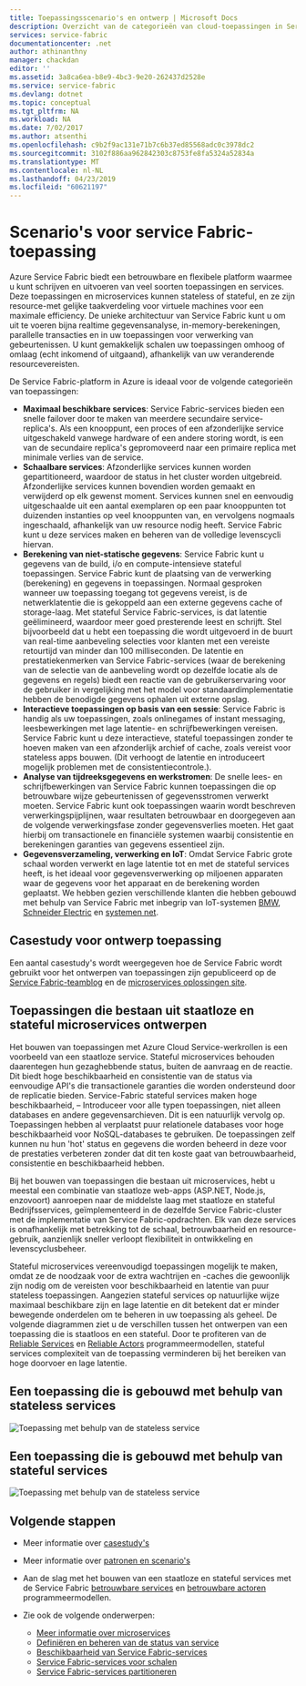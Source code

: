 ```yaml
---
title: Toepassingsscenario's en ontwerp | Microsoft Docs
description: Overzicht van de categorieën van cloud-toepassingen in Service Fabric. Ontwerp van een toepassing die gebruikmaakt van stateful en stateless services besproken.
services: service-fabric
documentationcenter: .net
author: athinanthny
manager: chackdan
editor: ''
ms.assetid: 3a8ca6ea-b8e9-4bc3-9e20-262437d2528e
ms.service: service-fabric
ms.devlang: dotnet
ms.topic: conceptual
ms.tgt_pltfrm: NA
ms.workload: NA
ms.date: 7/02/2017
ms.author: atsenthi
ms.openlocfilehash: c9b2f9ac131e71b7c6b37ed85568adc0c3978dc2
ms.sourcegitcommit: 3102f886aa962842303c8753fe8fa5324a52834a
ms.translationtype: MT
ms.contentlocale: nl-NL
ms.lasthandoff: 04/23/2019
ms.locfileid: "60621197"
---
```

# <a name="service-fabric-application-scenarios"></a>Scenario's voor service Fabric-toepassing
Azure Service Fabric biedt een betrouwbare en flexibele platform waarmee u kunt schrijven en uitvoeren van veel soorten toepassingen en services. Deze toepassingen en microservices kunnen stateless of stateful, en ze zijn resource-met gelijke taakverdeling voor virtuele machines voor een maximale efficiency. De unieke architectuur van Service Fabric kunt u om uit te voeren bijna realtime gegevensanalyse, in-memory-berekeningen, parallelle transacties en in uw toepassingen voor verwerking van gebeurtenissen. U kunt gemakkelijk schalen uw toepassingen omhoog of omlaag (echt inkomend of uitgaand), afhankelijk van uw veranderende resourcevereisten.

De Service Fabric-platform in Azure is ideaal voor de volgende categorieën van toepassingen:

* **Maximaal beschikbare services**: Service Fabric-services bieden een snelle failover door te maken van meerdere secundaire service-replica's. Als een knooppunt, een proces of een afzonderlijke service uitgeschakeld vanwege hardware of een andere storing wordt, is een van de secundaire replica's gepromoveerd naar een primaire replica met minimale verlies van de service.
* **Schaalbare services**: Afzonderlijke services kunnen worden gepartitioneerd, waardoor de status in het cluster worden uitgebreid. Afzonderlijke services kunnen bovendien worden gemaakt en verwijderd op elk gewenst moment. Services kunnen snel en eenvoudig uitgeschaalde uit een aantal exemplaren op een paar knooppunten tot duizenden instanties op veel knooppunten van, en vervolgens nogmaals ingeschaald, afhankelijk van uw resource nodig heeft. Service Fabric kunt u deze services maken en beheren van de volledige levenscycli hiervan.
* **Berekening van niet-statische gegevens**: Service Fabric kunt u gegevens van de build, i/o en compute-intensieve stateful toepassingen. Service Fabric kunt de plaatsing van de verwerking (berekening) en gegevens in toepassingen. Normaal gesproken wanneer uw toepassing toegang tot gegevens vereist, is de netwerklatentie die is gekoppeld aan een externe gegevens cache of storage-laag. Met stateful Service Fabric-services, is dat latentie geëlimineerd, waardoor meer goed presterende leest en schrijft. Stel bijvoorbeeld dat u hebt een toepassing die wordt uitgevoerd in de buurt van real-time aanbeveling selecties voor klanten met een vereiste retourtijd van minder dan 100 milliseconden. De latentie en prestatiekenmerken van Service Fabric-services (waar de berekening van de selectie van de aanbeveling wordt op dezelfde locatie als de gegevens en regels) biedt een reactie van de gebruikerservaring voor de gebruiker in vergelijking met het model voor standaardimplementatie hebben de benodigde gegevens ophalen uit externe opslag.  
* **Interactieve toepassingen op basis van een sessie**: Service Fabric is handig als uw toepassingen, zoals onlinegames of instant messaging, leesbewerkingen met lage latentie- en schrijfbewerkingen vereisen. Service Fabric kunt u deze interactieve, stateful toepassingen zonder te hoeven maken van een afzonderlijk archief of cache, zoals vereist voor stateless apps bouwen. (Dit verhoogt de latentie en introduceert mogelijk problemen met de consistentiecontrole.).
* **Analyse van tijdreeksgegevens en werkstromen**: De snelle lees- en schrijfbewerkingen van Service Fabric kunnen toepassingen die op betrouwbare wijze gebeurtenissen of gegevensstromen verwerkt moeten. Service Fabric kunt ook toepassingen waarin wordt beschreven verwerkingspijplijnen, waar resultaten betrouwbaar en doorgegeven aan de volgende verwerkingsfase zonder gegevensverlies moeten. Het gaat hierbij om transactionele en financiële systemen waarbij consistentie en berekeningen garanties van gegevens essentieel zijn.
* **Gegevensverzameling, verwerking en IoT**: Omdat Service Fabric grote schaal worden verwerkt en lage latentie tot en met de stateful services heeft, is het ideaal voor gegevensverwerking op miljoenen apparaten waar de gegevens voor het apparaat en de berekening worden geplaatst.
We hebben gezien verschillende klanten die hebben gebouwd met behulp van Service Fabric met inbegrip van IoT-systemen [BMW](https://blogs.msdn.microsoft.com/azureservicefabric/2016/08/24/service-fabric-customer-profile-bmw-technology-corporation/), [Schneider Electric](https://blogs.msdn.microsoft.com/azureservicefabric/2016/08/05/service-fabric-customer-profile-schneider-electric/) en [systemen net](https://blogs.msdn.microsoft.com/azureservicefabric/2016/06/20/service-fabric-customer-profile-mesh-systems/).

## <a name="application-design-case-studies"></a>Casestudy voor ontwerp toepassing
Een aantal casestudy's wordt weergegeven hoe de Service Fabric wordt gebruikt voor het ontwerpen van toepassingen zijn gepubliceerd op de [Service Fabric-teamblog](https://blogs.msdn.microsoft.com/azureservicefabric/tag/customer-profile/) en de [microservices oplossingen site](https://azure.microsoft.com/solutions/microservice-applications/).

## <a name="design-applications-composed-of-stateless-and-stateful-microservices"></a>Toepassingen die bestaan uit staatloze en stateful microservices ontwerpen
Het bouwen van toepassingen met Azure Cloud Service-werkrollen is een voorbeeld van een staatloze service. Stateful microservices behouden daarentegen hun gezaghebbende status, buiten de aanvraag en de reactie. Dit biedt hoge beschikbaarheid en consistentie van de status via eenvoudige API's die transactionele garanties die worden ondersteund door de replicatie bieden. Service-Fabric stateful services maken hoge beschikbaarheid, – Introduceer voor alle typen toepassingen, niet alleen databases en andere gegevensarchieven. Dit is een natuurlijk vervolg op. Toepassingen hebben al verplaatst puur relationele databases voor hoge beschikbaarheid voor NoSQL-databases te gebruiken. De toepassingen zelf kunnen nu hun 'hot' status en gegevens die worden beheerd in deze voor de prestaties verbeteren zonder dat dit ten koste gaat van betrouwbaarheid, consistentie en beschikbaarheid hebben.

Bij het bouwen van toepassingen die bestaan uit microservices, hebt u meestal een combinatie van staatloze web-apps (ASP.NET, Node.js, enzovoort) aanroepen naar de middelste laag met staatloze en stateful Bedrijfsservices, geïmplementeerd in de dezelfde Service Fabric-cluster met de implementatie van Service Fabric-opdrachten. Elk van deze services is onafhankelijk met betrekking tot de schaal, betrouwbaarheid en resource-gebruik, aanzienlijk sneller verloopt flexibiliteit in ontwikkeling en levenscyclusbeheer.

Stateful microservices vereenvoudigd toepassingen mogelijk te maken, omdat ze de noodzaak voor de extra wachtrijen en -caches die gewoonlijk zijn nodig om de vereisten voor beschikbaarheid en latentie van puur stateless toepassingen. Aangezien stateful services op natuurlijke wijze maximaal beschikbare zijn en lage latentie en dit betekent dat er minder bewegende onderdelen om te beheren in uw toepassing als geheel. De volgende diagrammen ziet u de verschillen tussen het ontwerpen van een toepassing die is staatloos en een stateful. Door te profiteren van de [Reliable Services](service-fabric-reliable-services-introduction.md) en [Reliable Actors](service-fabric-reliable-actors-introduction.md) programmeermodellen, stateful services complexiteit van de toepassing verminderen bij het bereiken van hoge doorvoer en lage latentie.

## <a name="an-application-built-using-stateless-services"></a>Een toepassing die is gebouwd met behulp van stateless services
![Toepassing met behulp van de stateless service][Image1]

## <a name="an-application-built-using-stateful-services"></a>Een toepassing die is gebouwd met behulp van stateful services
![Toepassing met behulp van de stateless service][Image2]

<!--Every topic should have next steps and links to the next logical set of content to keep the customer engaged-->
## <a name="next-steps"></a>Volgende stappen

* Meer informatie over [casestudy's](https://blogs.msdn.microsoft.com/azureservicefabric/tag/customer-profile/)
* Meer informatie over [patronen en scenario's](service-fabric-patterns-and-scenarios.md)

* Aan de slag met het bouwen van een staatloze en stateful services met de Service Fabric [betrouwbare services](service-fabric-reliable-services-quick-start.md) en [betrouwbare actoren](service-fabric-reliable-actors-get-started.md) programmeermodellen.
* Zie ook de volgende onderwerpen:
  * [Meer informatie over microservices](service-fabric-overview-microservices.md)
  * [Definiëren en beheren van de status van service](service-fabric-concepts-state.md)
  * [Beschikbaarheid van Service Fabric-services](service-fabric-availability-services.md)
  * [Service Fabric-services voor schalen](service-fabric-concepts-scalability.md)
  * [Service Fabric-services partitioneren](service-fabric-concepts-partitioning.md)

[Image1]: media/service-fabric-application-scenarios/AppwithStatelessServices.jpg
[Image2]: media/service-fabric-application-scenarios/AppwithStatefulServices.jpg
